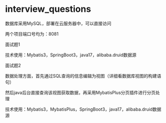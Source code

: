 # interview_questions
数据库采用MySQL，部署在云服务器中，可以直接访问



两个项目端口号均为：8081

面试题1

技术使用：Mybatis3，SpringBoot3，java17，alibaba.druid数据源



面试题2

数据处理方面，首先通过SQL查询的信息编辑为视图（详细看数据库视图的构建语句）

然后java后台直接查询该视图获取数据，再采用MybatisPlus分页插件进行分页处理

技术使用：Mybatis3，MybatisPlus，SpringBoot3，java17，alibaba.druid数据源

